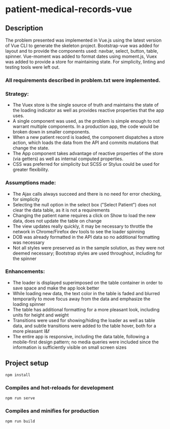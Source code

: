 # patient-medical-records-vue

## Description

The problem presented was implemented in Vue.js using the latest version of Vue CLI to generate the skeleton project.
Bootstrap-vue was added for layout and to provide the components used: navbar, select, button, table, spinner.
Vue-moment was added to format dates using moment.js, Vuex was added to provide a store for maintaining state.
For simplicity, linting and testing tools were left out.

### All requirements described in problem.txt were implemented.

### Strategy:
- The Vuex store is the single source of truth and maintains the state of the loading indicator as well as provides reactive properties that the app uses.
- A single component was used, as the problem is simple enough to not warrant multiple components. In a production app, the code would be broken down in smaller components.
- When a new patient record is loaded, the component dispatches a store action, which loads the data from the API and commits mutations that change the state.
- The App component takes advantage of reactive properties of the store (via getters) as well as internal computed properties.
- CSS was preferred for simplicity but SCSS or Stylus could be used for greater flexibility.

### Assumptions made:
- The Ajax calls always succeed and there is no need for error checking, for simplicity
- Selecting the null option in the select box ("Select Patient") does not clear the data table, as it is not a requirements
- Changing the patient name requires a click on Show to load the new data, does not update the table on change
- The view updates really quickly, it may be necessary to throttle the network in Chrome/Firefox dev tools to see the loader spinning
- DOB was already formatted in the API data so no additional formatting was necessary
- Not all styles were preserved as in the sample solution, as they were not deemed necessary; Bootstrap styles are used throughout, including for the spinner

### Enhancements:
- The loader is displayed superimposed on the table container in order to save space and make the app look better
- While loading new data, the text color in the table is faded and blurred temporarily to move focus away from the data and emphasize the loading spinner
- The table has additional formatting for a more pleasant look, including units for height and weight
- Transitions were used for showing/hiding the loader as well as table data, and subtle transitions were added to the table hover, both for a more pleasant l&f
- The entire app is responsive, including the data table, following a mobile-first design pattern; no media queries were included since the information is sufficiently visible on small screen sizes


## Project setup
```
npm install
```

### Compiles and hot-reloads for development
```
npm run serve
```

### Compiles and minifies for production
```
npm run build
```
